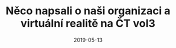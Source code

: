 ---
template: media-link
title:  Něco napsali o naši organizaci a virtuální realitě na ČT vol3
date: 2019-05-13
link: https://ct24.ceskatelevize.cz/regiony/3417456-musime-se-prizpusobit-realite-novy-sef-brnenskych-veletrhu-sazi-na-digitalizaci-a
---